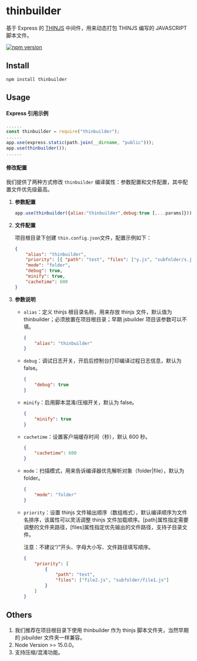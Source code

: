 # thinbuilder

基于 Express 的 [THINJS](http://thinjs.com/) 中间件，用来动态打包 THINJS 编写的 JAVASCRIPT 脚本文件。

[![npm version](https://badge.fury.io/js/thinbuilder.svg)](https://badge.fury.io/js/thinbuilder)

## Install

```console
npm install thinbuilder
```

## Usage

#### Express 引用示例

```javascript
......
const thinbuilder = require("thinbuilder");
......
app.use(express.static(path.join(__dirname, "public")));
app.use(thinbuilder());
......
```

#### 修改配置

我们提供了两种方式修改 `thinbuilder` 编译属性：参数配置和文件配置，其中配置文件优先级最高。

1. **参数配置**

    ```javascript
    app.use(thinbuilder({alias:"thinbuilder",debug:true [,...params]}));
    ```

2. **文件配置**

    项目根目录下创建 `thin.config.json`文件，配置示例如下：

    ```json
    {
        "alias": "thinbuilder",
        "priority": [{ "path": "test", "files": ["y.js", "subfolder/s.js"] }],
        "mode": "folder",
        "debug": true,
        "minify": true,
        "cachetime": 600
    }
    ```

3. **参数说明**

    - `alias`：定义 thinjs 根目录名称，用来存放 thinjs 文件，默认值为 thinbuilder；必须放置在项目根目录；早期 jsbuilder 项目该参数可以不填。

        ```json
        {
            "alias": "thinbuilder"
        }
        ```

    - `debug`：调试日志开关，开启后控制台打印编译过程日志信息，默认为 false。

        ```json
        {
            "debug": true
        }
        ```

    - `minify`：启用脚本混淆/压缩开关，默认为 false。

        ```json
        {
            "minify": true
        }
        ```

    - `cachetime`：设置客户端缓存时间（秒），默认 600 秒。

        ```json
        {
            "cachetime": 600
        }
        ```

    - `mode`：扫描模式，用来告诉编译器优先解析对象（folder|file），默认为 folder。

        ```json
        {
            "mode": "folder"
        }
        ```

    - `priority`：设置 thinjs 文件输出顺序（数组格式），默认编译顺序为文件名排序，该属性可以灵活调整 thinjs 文件加载顺序。[path]属性指定需要调整的文件夹路径，[files]属性指定优先输出的文件路径，支持子目录文件。

        注意：不建议“/”开头、字母大小写、文件路径填写顺序。

        ```json
        {
            "priority": [
                {
                    "path": "test",
                    "files": ["file2.js", "subfolder/file1.js"]
                }
            ]
        }
        ```

## Others

1. 我们推荐在项目根目录下使用 thinbuilder 作为 thinjs 脚本文件夹，当然早期的 jsbuilder 文件夹一样兼容。
2. Node Version >= 15.0.0。
3. 支持压缩/混淆功能。
